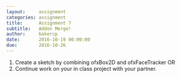 ```yaml
---
layout:     assignment
categories: assignment
title:      Assignment 7
subtitle:   Addon Merge!
author:     bakercp
date:       2016-10-19 00:00:00
due:        2016-10-26
---
```


1. Create a sketch by combining ofxBox2D and ofxFaceTracker OR
2. Continue work on your in class project with your partner.

